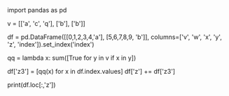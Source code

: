 import pandas as pd

v = [['a', 'c', 'q'], ['b'], ['b']]

df = pd.DataFrame([[0,1,2,3,4,'a'], [5,6,7,8,9, 'b']], columns=['v', 'w', 'x', 'y', 'z', 'index']).set_index('index')

qq = lambda x: sum([True for y in v if x in y])

df['z3'] = [qq(x) for x in df.index.values]
df['z'] += df['z3']

print(df.loc[:,'z'])
